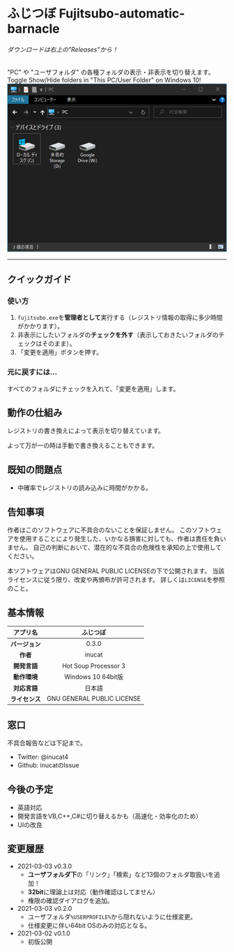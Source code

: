 # ふじつぼ Fujitsubo-automatic-barnacle
###### ダウンロードは右上の"Releases"から！
"PC" や "ユーザフォルダ" の各種フォルダの表示・非表示を切り替えます。<br>
Toggle Show/Hide folders in "This PC/User Folder" on Windows 10!<br>
![Example](./doc/fuji2.PNG)

---

## クイックガイド
### 使い方
1. `fujitsubo.exe`を**管理者として**実行する（レジストリ情報の取得に多少時間がかかります）。
1. 非表示にしたいフォルダの**チェックを外す**（表示しておきたいフォルダのチェックはそのまま）。
1. 「変更を適用」ボタンを押す。

### 元に戻すには...
すべてのフォルダにチェックを入れて、「変更を適用」します。

## 動作の仕組み
レジストリの書き換えによって表示を切り替えています。<br>
<!-- これは`HKEY_LOCAL_MACHINE\SOFTWARE\Microsoft\Windows\CurrentVersion\Explorer\MyComputer\NameSpace\`以下のキーを`regedit.exe`で書き換えることと同じです。<br>
~~これは`HKEY_LOCAL_MACHINE\SOFTWARE\Microsoft\Windows\CurrentVersion\Explorer\FolderDescriptions`以下の値を`regedit.exe`で書き換えることと同じです。~~<br> -->
よって万が一の時は手動で書き換えることもできます。

## 既知の問題点
- 中確率でレジストリの読み込みに時間がかかる。

## 告知事項
作者はこのソフトウェアに不具合のないことを保証しません。
このソフトウェアを使用することにより発生した、いかなる損害に対しても、作者は責任を負いません。
自己の判断において、潜在的な不具合の危険性を承知の上で使用してください。

本ソフトウェアはGNU GENERAL PUBLIC LICENSEの下で公開されます。
当該ライセンスに従う限り、改変や再頒布が許可されます。
詳しくは`LICENSE`を参照のこと。

## 基本情報
|**アプリ名**|ふじつぼ|
|:---:|:---:|
|**バージョン**|0.3.0|
|**作者**|inucat|
|**開発言語**|Hot Soup Processor 3|
|**動作環境**|Windows 10 64bit版|
|**対応言語**|日本語|
|**ライセンス**|GNU GENERAL PUBLIC LICENSE|

## 窓口
不具合報告などは下記まで。
- Twitter: @inucat4
- Github: inucatのIssue

## 今後の予定
- 英語対応
- 開発言語をVB,C++,C#に切り替えるかも（高速化・効率化のため）
- UIの改良

## 変更履歴
- 2021-03-03 v0.3.0
    - **ユーザフォルダ下**の「リンク」「検索」など13個のフォルダ取扱いを追加！
    - **32bit**に理論上は対応（動作確認はしてません）
    - 権限の確認ダイアログを追加。
- 2021-03-03 v0.2.0
    - ユーザフォルダ`%USERPROFILE%`から隠れないように仕様変更。
    - 仕様変更に伴い64bit OSのみの対応となる。
- 2021-03-02 v0.1.0
    - 初版公開

<!--
---
(If the English description has any conflicts with the original Japanese one, the latter is correct.)

## Quick Start Guide
### Usage
1. Run `fujitsubo.exe` as *Administrator*
1. *Uncheck* folders to hide (leave them checked if you want them to be showed)
1. Press "Apply changes" button

### To revert...
Make sure all folders are checked then "Apply changes."

## How it works
`fujitsubo.exe` edits the registry values to toggle show/hide folders.
You can modify the `ThisPCPolicy` values under the key `HKEY_LOCAL_MACHINE\SOFTWARE\Microsoft\Windows\CurrentVersion\Explorer\FolderDescriptions` manually with `regedit.exe`. 

## Known issues
- It takes some long time to load the registry data.
    - Please be patient...

## NOTICE
There are NO WARRANTY that this software is perfect and without any bugs or glitches.
Therefore possible and potential risks may exist and may damage your system.
Use this software AT YOUR OWN RISK.

This software is distributed with the GNU GENERAL PUBLIC LICENSE.
You can redistribute it or modify it to release *as long as the LICENSE is followed.*
See `LICENSE` for details.

## Basic Information
|**Application Name**|Fujitsubo|
|:---:|:---:|
|**Version**|0.2.0|
|**Author**|inucat|
|**Built on**|Hot Soup Processor 3|
|**Required Environment**|Windows 10 64bit|
|**Language**|English, Japanese|
|**License**|GNU GENERAL PUBLIC LICENSE|

## Support
Use the media below if you want to report bugs:
- Twitter: @inucat4
- Github: inucat

-->